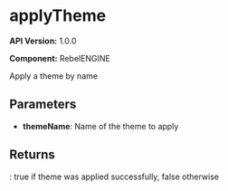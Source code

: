 # applyTheme

**API Version:** 1.0.0

**Component:** RebelENGINE

Apply a theme by name

## Parameters

- **themeName**: Name of the theme to apply

## Returns

: true if theme was applied successfully, false otherwise

